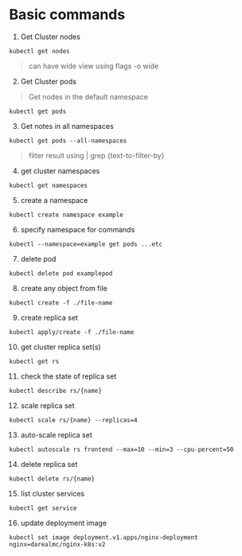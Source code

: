 # Basic commands

1. Get Cluster nodes
```
kubectl get nodes
```

> can have wide view using flags -o wide

2. Get Cluster pods
> Get nodes in the default namespace
```
kubectl get pods
```
3. Get notes in all namespaces
```
kubectl get pods --all-namespaces
```

> filter result using | grep {text-to-filter-by}

4. get cluster namespaces
```
kubectl get namespaces
```

5. create a namespace
```
kubectl create namespace example
```

6. specify namespace for commands
```
kubectl --namespace=example get pods ...etc
```

7. delete pod
```
kubectl delete pod examplepod
```

8. create any object from file
```
kubectl create -f ./file-name
```

9. create replica set
```
kubectl apply/create -f ./file-name
```
10. get cluster replica set(s)
```
kubectl get rs
```
11. check the state of replica set
```
kubectl describe rs/{name}
```
12. scale replica set
```
kubectl scale rs/{name} --replicas=4
```
13. auto-scale replica set
```
kubectl autoscale rs frontend --max=10 --min=3 --cpu-percent=50
```
14. delete replica set
```
kubectl delete rs/{name}
```
15. list cluster services
```
kubectl get service
```
16. update deployment image
```
kubectl set image deployment.v1.apps/nginx-deployment nginx=darealmc/nginx-k8s:v2
```